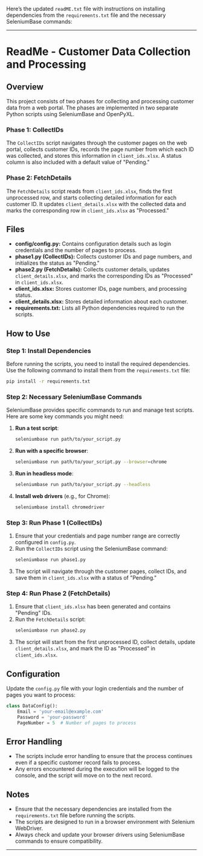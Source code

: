Here’s the updated `readME.txt` file with instructions on installing dependencies from the `requirements.txt` file and the necessary SeleniumBase commands:

---

# ReadMe - Customer Data Collection and Processing

## Overview
This project consists of two phases for collecting and processing customer data from a web portal. The phases are implemented in two separate Python scripts using SeleniumBase and OpenPyXL.

### Phase 1: CollectIDs
The `CollectIDs` script navigates through the customer pages on the web portal, collects customer IDs, records the page number from which each ID was collected, and stores this information in `client_ids.xlsx`. A status column is also included with a default value of "Pending."

### Phase 2: FetchDetails
The `FetchDetails` script reads from `client_ids.xlsx`, finds the first unprocessed row, and starts collecting detailed information for each customer ID. It updates `client_details.xlsx` with the collected data and marks the corresponding row in `client_ids.xlsx` as "Processed."

## Files
- **config/config.py:** Contains configuration details such as login credentials and the number of pages to process.
- **phase1.py (CollectIDs):** Collects customer IDs and page numbers, and initializes the status as "Pending."
- **phase2.py (FetchDetails):** Collects customer details, updates `client_details.xlsx`, and marks the corresponding IDs as "Processed" in `client_ids.xlsx`.
- **client_ids.xlsx:** Stores customer IDs, page numbers, and processing status.
- **client_details.xlsx:** Stores detailed information about each customer.
- **requirements.txt:** Lists all Python dependencies required to run the scripts.

## How to Use

### Step 1: Install Dependencies
Before running the scripts, you need to install the required dependencies. Use the following command to install them from the `requirements.txt` file:
```sh
pip install -r requirements.txt
```

### Step 2: Necessary SeleniumBase Commands
SeleniumBase provides specific commands to run and manage test scripts. Here are some key commands you might need:

1. **Run a test script**:
   ```sh
   seleniumbase run path/to/your_script.py
   ```

2. **Run with a specific browser**:
   ```sh
   seleniumbase run path/to/your_script.py --browser=chrome
   ```

3. **Run in headless mode**:
   ```sh
   seleniumbase run path/to/your_script.py --headless
   ```

4. **Install web drivers** (e.g., for Chrome):
   ```sh
   seleniumbase install chromedriver
   ```

### Step 3: Run Phase 1 (CollectIDs)
1. Ensure that your credentials and page number range are correctly configured in `config.py`.
2. Run the `CollectIDs` script using the SeleniumBase command:
   ```sh
   seleniumbase run phase1.py
   ```
3. The script will navigate through the customer pages, collect IDs, and save them in `client_ids.xlsx` with a status of "Pending."

### Step 4: Run Phase 2 (FetchDetails)
1. Ensure that `client_ids.xlsx` has been generated and contains "Pending" IDs.
2. Run the `FetchDetails` script:
   ```sh
   seleniumbase run phase2.py
   ```
3. The script will start from the first unprocessed ID, collect details, update `client_details.xlsx`, and mark the ID as "Processed" in `client_ids.xlsx`.

## Configuration
Update the `config.py` file with your login credentials and the number of pages you want to process:
```python
class DataConfig():
    Email = 'your-email@example.com'
    Password = 'your-password'
    PageNumber = 5  # Number of pages to process
```

## Error Handling
- The scripts include error handling to ensure that the process continues even if a specific customer record fails to process.
- Any errors encountered during the execution will be logged to the console, and the script will move on to the next record.

## Notes
- Ensure that the necessary dependencies are installed from the `requirements.txt` file before running the scripts.
- The scripts are designed to run in a browser environment with Selenium WebDriver.
- Always check and update your browser drivers using SeleniumBase commands to ensure compatibility.

---